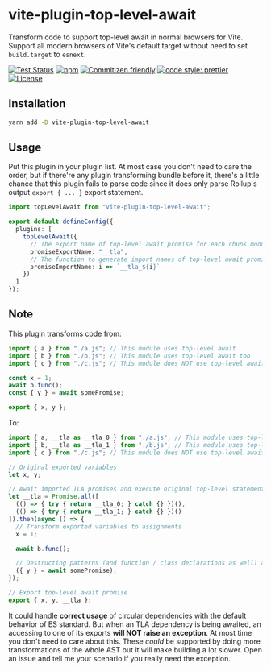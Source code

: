 # vite-plugin-top-level-await

Transform code to support top-level await in normal browsers for Vite. Support all modern browsers of Vite's default target without need to set `build.target` to `esnext`.

[![Test Status](https://img.shields.io/github/workflow/status/Menci/vite-plugin-top-level-await/Test?style=flat-square)](https://github.com/Menci/vite-plugin-top-level-await/actions?query=workflow%3ATest)
[![npm](https://img.shields.io/npm/v/vite-plugin-top-level-await?style=flat-square)](https://www.npmjs.com/package/vite-plugin-top-level-await)
[![Commitizen friendly](https://img.shields.io/badge/commitizen-friendly-brightgreen.svg?style=flat-square)](http://commitizen.github.io/cz-cli/)
[![code style: prettier](https://img.shields.io/badge/code_style-prettier-ff69b4.svg?style=flat-square)](https://github.com/prettier/prettier)
[![License](https://img.shields.io/github/license/Menci/vite-plugin-top-level-await?style=flat-square)](LICENSE)

## Installation

```bash
yarn add -D vite-plugin-top-level-await
```

## Usage

Put this plugin in your plugin list. At most case you don't need to care the order, but if there're any plugin transforming bundle before it, there's a little chance that this plugin fails to parse code since it does only parse Rollup's output `export { ... }` export statement.

```typescript
import topLevelAwait from "vite-plugin-top-level-await";

export default defineConfig({
  plugins: [
    topLevelAwait({
      // The export name of top-level await promise for each chunk module
      promiseExportName: "__tla",
      // The function to generate import names of top-level await promise in each chunk module
      promiseImportName: i => `__tla_${i}`
    })
  ]
});
```

## Note

This plugin transforms code from:

```js
import { a } from "./a.js"; // This module uses top-level await
import { b } from "./b.js"; // This module uses top-level await too
import { c } from "./c.js"; // This module does NOT use top-level await

const x = 1;
await b.func();
const { y } = await somePromise;

export { x, y };
```

To:

```js
import { a, __tla as __tla_0 } from "./a.js"; // This module uses top-level await
import { b, __tla as __tla_1 } from "./b.js"; // This module uses top-level await too
import { c } from "./c.js"; // This module does NOT use top-level await

// Original exported variables
let x, y;

// Await imported TLA promises and execute original top-level statements
let __tla = Promise.all([
  (() => { try { return __tla_0; } catch {} })(),
  (() => { try { return __tla_1; } catch {} })()
]).then(async () => {
  // Transform exported variables to assignments
  x = 1;

  await b.func();

  // Destructing patterns (and function / class declarations as well) are handled correctly
  ({ y } = await somePromise);
});

// Export top-level await promise
export { x, y, __tla };
```

It could handle **correct usage** of circular dependencies with the default behavior of ES standard. But when an TLA dependency is being awaited, an accessing to one of its exports **will NOT raise an exception**. At most time you don't need to care about this. These *could* be supported by doing more transformations of the whole AST but it will make building a lot slower. Open an issue and tell me your scenario if you really need the exception.
